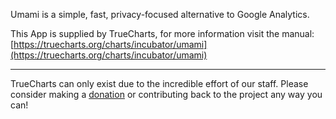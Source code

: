 Umami is a simple, fast, privacy-focused alternative to Google Analytics.

This App is supplied by TrueCharts, for more information visit the manual: [https://truecharts.org/charts/incubator/umami](https://truecharts.org/charts/incubator/umami)

---

TrueCharts can only exist due to the incredible effort of our staff.
Please consider making a [donation](https://truecharts.org/about/sponsor) or contributing back to the project any way you can!

